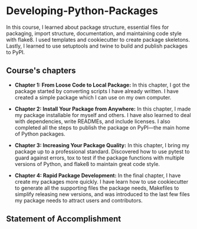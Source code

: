# Developing-Python-Packages
In this course, I learned about package structure, essential files for packaging, import structure, documentation, and maintaining code style with flake8. I used templates and cookiecutter to create package skeletons. Lastly, I learned to use setuptools and twine to build and publish packages to PyPI.

## Course's chapters
- **Chapter 1: From Loose Code to Local Package:** In this chapter, I got the package started by converting scripts I have already written. I have created a simple package which I can use on my own computer.

- **Chapter 2: Install Your Package from Anywhere:** In this chapter, I made my package installable for myself and others. I have also learned to deal with dependencies, write READMEs, and include licenses. I also completed all the steps to publish the package on PyPI—the main home of Python packages.

- **Chapter 3: Increasing Your Package Quality:** In this chapter, I bring my package up to a professional standard. Discovered how to use pytest to guard against errors, tox to test if the package functions with multiple versions of Python, and flake8 to maintain great code style.

- **Chapter 4: Rapid Package Development:** In the final chapter, I have create my packages more quickly. I have learn how to use cookiecutter to generate all the supporting files the package needs, Makefiles to simplify releasing new versions, and was introduced to the last few files my package needs to attract users and contributors.

## Statement of Accomplishment
